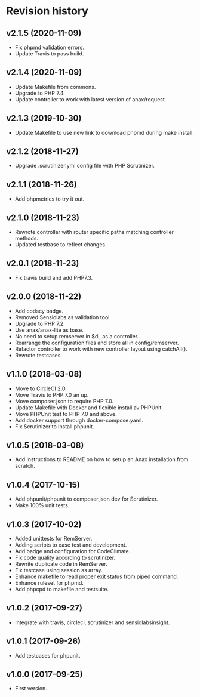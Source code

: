 Revision history
=================================



v2.1.5 (2020-11-09)
---------------------------------

* Fix phpmd validation errors.
* Update Travis to pass build.



v2.1.4 (2020-11-09)
---------------------------------

* Update Makefile from commons.
* Upgrade to PHP 7.4.
* Update controller to work with latest version of anax/request.



v2.1.3 (2019-10-30)
---------------------------------

* Update Makefile to use new link to download phpmd during make install.



v2.1.2 (2018-11-27)
---------------------------------

* Upgrade .scrutinizer.yml config file with PHP Scrutinizer.



v2.1.1 (2018-11-26)
---------------------------------

* Add phpmetrics to try it out.



v2.1.0 (2018-11-23)
---------------------------------

* Rewrote controller with router specific paths matching controller methods.
* Updated testbase to reflect changes.



v2.0.1 (2018-11-23)
---------------------------------

* Fix travis build and add PHP7.3.



v2.0.0 (2018-11-22)
---------------------------------

* Add codacy badge.
* Removed Sensiolabs as validation tool.
* Upgrade to PHP 7.2.
* Use anax/anax-lite as base.
* No need to setup remserver in $di, as a controller.
* Rearrange the configuration files and store all in config/remserver.
* Refactor controller to work with new controller layout using catchAll().
* Rewrote testcases.



v1.1.0 (2018-03-08)
---------------------------------

* Move to CircleCI 2.0.
* Move Travis to PHP 7.0 an up.
* Move composer.json to require PHP 7.0.
* Update Makefile with Docker and flexible install av PHPUnit.
* Move PHPUnit test to PHP 7.0 and above.
* Add docker support through docker-compose.yaml.
* Fix Scrutinizer to install phpunit.



v1.0.5 (2018-03-08)
---------------------------------

* Add instructions to README on how to setup an Anax installation from scratch.



v1.0.4 (2017-10-15)
---------------------------------

* Add phpunit/phpunit to composer.json dev for Scrutinizer.
* Make 100% unit tests.



v1.0.3 (2017-10-02)
---------------------------------

* Added unittests for RemServer.
* Adding scripts to ease test and development.
* Add badge and configuration for CodeClimate.
* Fix code quality according to scrutinizer.
* Rewrite duplicate code in RemServer.
* Fix testcase using session as array.
* Enhance makefile to read proper exit status from piped command.
* Enhance ruleset for phpmd.
* Add phpcpd to makefile and testsuite.



v1.0.2 (2017-09-27)
---------------------------------

* Integrate with travis, circleci, scrutinizer and sensiolabsinsight.



v1.0.1 (2017-09-26)
---------------------------------

* Add testcases for phpunit.



v1.0.0 (2017-09-25)
---------------------------------

* First version.
